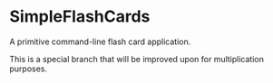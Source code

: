 # SimpleFlashCards
A primitive command-line flash card application.

This is a special branch that will be improved upon for multiplication purposes.

